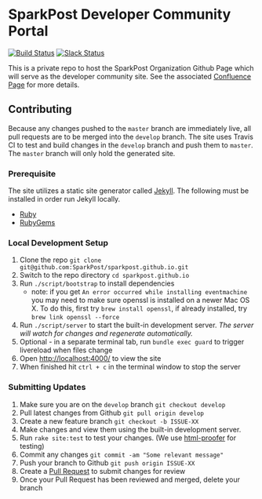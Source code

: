 # SparkPost Developer Community Portal

[![Build Status](https://travis-ci.org/SparkPost/sparkpost.github.io.svg?branch=develop)](https://travis-ci.org/SparkPost/sparkpost.github.io) [![Slack Status](http://slack.sparkpost.com/badge.svg)](http://slack.sparkpost.com)

This is a private repo to host the SparkPost Organization Github Page which will serve as the developer community site.
See the associated [Confluence Page](https://confluence.int.messagesystems.com/display/ENG/SparkPost+Developer+Hub) for more details.

## Contributing
Because any changes pushed to the `master` branch are immediately live, all pull requests are to be merged into the `develop` branch. 
The site uses Travis CI to test and build changes in the `develop` branch and push them to `master`. The `master` branch will only hold the generated site.

### Prerequisite
The site utilizes a static site generator called [Jekyll](http://jekyllrb.com/).
The following must be installed in order run Jekyll locally.
- [Ruby](http://www.ruby-lang.org/en/downloads/)
- [RubyGems](http://rubygems.org/pages/download)

### Local Development Setup
1. Clone the repo `git clone git@github.com:SparkPost/sparkpost.github.io.git`
2. Switch to the repo directory `cd sparkpost.github.io`
3. Run `./script/bootstrap` to install dependencies  
   - note: if you get `An error occurred while installing eventmachine` you may need to make sure openssl is installed on a newer Mac OS X. To do this, first try `brew install openssl`, if already installed, try `brew link openssl --force`
4. Run `./script/server` to start the built-in development server. *The server will watch for changes and regenerate automatically.*
5. Optional - in a separate terminal tab, run `bundle exec guard` to trigger livereload when files change
6. Open <http://localhost:4000/> to view the site
7. When finished hit `ctrl + c` in the terminal window to stop the server

### Submitting Updates
1. Make sure you are on the `develop` branch `git checkout develop`
2. Pull latest changes from Github `git pull origin develop`
3. Create a new feature branch `git checkout -b ISSUE-XX`
4. Make changes and view them using the built-in development server.
5. Run `rake site:test` to test your changes. (We use [html-proofer](https://github.com/gjtorikian/html-proofer) for testing)
6. Commit any changes `git commit -am "Some relevant message"`
7. Push your branch to Github `git push origin ISSUE-XX`
8. Create a [Pull Request](https://github.com/SparkPost/sparkpost.github.io/pulls) to submit changes for review
9. Once your Pull Request has been reviewed and merged, delete your branch
